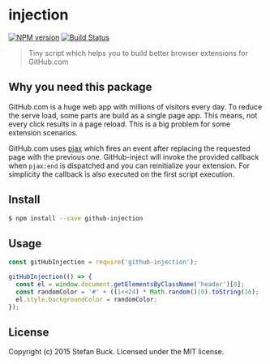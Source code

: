 # injection
[![NPM version][npm-image]][npm-url] [![Build Status][travis-image]][travis-url]

> Tiny script which helps you to build better browser extensions for GitHub.com

## Why you need this package

GitHub.com is a huge web app with millions of visitors every day. To reduce the serve load, some parts are build as a single page app. This means, not every click results in a page reload. This is a big problem for some extension scenarios.

GitHub.com uses [pjax](https://github.com/defunkt/jquery-pjax) which fires an event after replacing the requested page with the previous one. GitHub-inject will invoke the provided callback when `pjax:end` is dispatched and you can reinitialize your extension. For simplicity the callback is also executed on the first script execution.

## Install

```bash
$ npm install --save github-injection
```

## Usage

```js
const gitHubInjection = require('github-injection');

gitHubInjection(() => {
  const el = window.document.getElementsByClassName('header')[0];
  const randomColor = '#' + ((1<<24) * Math.random()|0).toString(16);
  el.style.backgroundColor = randomColor;
});
```


## License

Copyright (c) 2015 Stefan Buck. Licensed under the MIT license.



[npm-url]: https://npmjs.org/package/github-injection
[npm-image]: https://badge.fury.io/js/github-injection.svg
[travis-url]: https://travis-ci.org/octolinker/injection
[travis-image]: https://travis-ci.org/OctoLinker/injection.svg?branch=master
